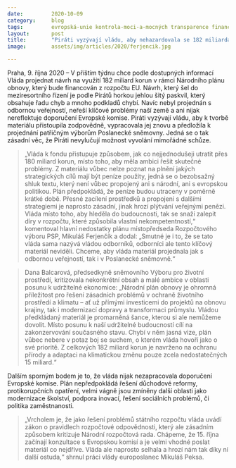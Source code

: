 ```yaml
---
date:         2020-10-09
category:     blog
tags:         evropská-unie kontrola-moci-a-mocných transparence finance
layout:       post
title:        "Piráti vyzývají vládu, aby nehazardovala se 182 miliardami korun a lépe připravila návrh Fondu obnovy"
image:        assets/img/articles/2020/ferjencik.jpg

---
```



Praha, 9. října 2020 – V příštím týdnu chce podle dostupných informací Vláda projednat návrh na využití 182 miliard korun v rámci Národního plánu obnovy, který bude financován z rozpočtu EU. Návrh, který šel do meziresortního řízení je podle Pirátů horkou jehlou šitý paskvil, který obsahuje řadu chyb a mnoho podkladů chybí. Navíc nebyl projednán s odbornou veřejností, neřeší klíčové problémy naší země a ani nijak nereflektuje doporučení Evropské komise. Piráti vyzývají vládu, aby k tvorbě materiálu přistoupila zodpovědně, vypracovala jej znovu a předložila k projednání patřičným výborům Poslanecké sněmovny. Jedná se o tak zásadní věc, že Piráti nevylučují možnost vyvolání mimořádné schůze.


> „Vláda k fondu přistupuje způsobem, jak co nejjednodušeji utratit přes 180 miliard korun, místo toho, aby měla ambici řešit skutečné problémy. Z materiálu vůbec nelze poznat na plnění jakých strategických cílů mají být peníze použity, jedná se o bezobsažný shluk textu, který není vůbec propojený ani s národní, ani s evropskou politikou. Plán předpokládá, že peníze budou utraceny v poměrně krátké době. Přesné zacílení prostředků a propojení s dalšími strategiemi je naprosto zásadní, jinak hrozí plýtvání veřejnými penězi. Vláda místo toho, aby hleděla do budoucnosti, tak se snaží zalepit díry v rozpočtu, které způsobila vlastní nekompetentností,“ komentoval hlavní nedostatky plánu místopředseda Rozpočtového výboru PSP, Mikuláš Ferjenčík a dodal: „Smutné je i to, že se tato vláda sama nazývá vládou odborníků, odborníci ale tento klíčový materiál neviděli. Chceme, aby vláda materiál projednala jak s odbornou veřejností, tak i v Poslanecké sněmovně.“


> Dana Balcarová, předsedkyně sněmovního Výboru pro životní prostředí, kritizovala nekonkrétní obsah a malé ambice v oblasti posunu k udržitelné ekonomice: „Národní plán obnovy je ohromná příležitost pro řešení zásadních problémů v ochraně životního prostředí a klimatu – ať už přímými investicemi do projektů na obnovu krajiny, tak i modernizací dopravy a transformaci průmyslu. Vládou předkládaný materiál je promarněná šance, kterou si ale nemůžeme dovolit. Místo posunu k naší udržitelné budoucností cílí na zakonzervování současného stavu. Chybí v něm jasná vize, plán vůbec nebere v potaz boj se suchem, o kterém vláda hovoří jako o své prioritě. Z celkových 182 miliard korun je navrženo na ochranu přírody a adaptaci na klimatickou změnu pouze zcela nedostatečných 15 miliard.“


Dalším sporným bodem je to, že vláda nijak nezapracovala doporučení Evropské komise. Plán nepředpokládá řešení důchodové reformy, protikorupčních opatření, velmi vágně jsou zmíněny další oblasti jako modernizace školství, podpora inovací, řešení sociálních problémů, či politika zaměstnanosti.


> „Vrcholem je, že jako řešení problémů státního rozpočtu vláda uvádí zákon o pravidlech rozpočtové odpovědnosti, který ale zásadním způsobem kritizuje Národní rozpočtová rada. Chápeme, že 15. října začínají konzultace s Evropskou komisí a je velmi vhodné poslat materiál co nejdříve. Vláda ale naprosto selhala a hrozí nám tak díky ní další ostuda,“ shrnul práci vlády europoslanec Mikuláš Peksa. 
